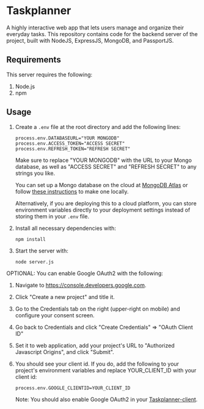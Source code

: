 # Taskplanner
A highly interactive web app that lets users manage and organize their everyday tasks. This repository contains code for the backend server of the project, built with NodeJS, ExpressJS, MongoDB, and PassportJS.

## Requirements
This server requires the following:

   1. Node.js
   2. npm
    
## Usage
1. Create a `.env` file at the root directory and add the following lines:

       process.env.DATABASEURL="YOUR MONGODB"
       process.env.ACCESS_TOKEN="ACCESS SECRET"
       process.env.REFRESH_TOKEN="REFRESH SECRET"
       
   Make sure to replace "YOUR MONGODB" with the URL to your Mongo database, as well as "ACCESS SECRET" and "REFRESH SECRET" to any strings you like.
   
   You can set up a Mongo database on the cloud at [MongoDB Atlas](https://www.mongodb.com/cloud/atlas) or follow [these instructions](https://docs.mongodb.com/manual/installation/) to make one locally.
   
   Alternatively, if you are deploying this to a cloud platform, you can store environment variables directly to your deployment settings instead of storing them in your `.env` file.

2. Install all necessary dependencies with:
       
       npm install
       
3. Start the server with:

       node server.js

OPTIONAL: You can enable Google OAuth2 with the following:
1. Navigate to https://console.developers.google.com.

2. Click "Create a new project" and title it.

3. Go to the Credentials tab on the right (upper-right on mobile) and configure your consent screen.

4. Go back to Credentials and click "Create Credentials" => "OAuth Client ID"

5. Set it to web application, add your project's URL to "Authorized Javascript Origins", and click "Submit".

6. You should see your client id. If you do, add the following to your project's environment variables and replace YOUR_CLIENT_ID with your client id:

       process.env.GOOGLE_CLIENTID=YOUR_CLIENT_ID
      
   Note: You should also enable Google OAuth2 in your [Taskplanner-client](https://github.com/Zetta56/Taskplanner-client).
